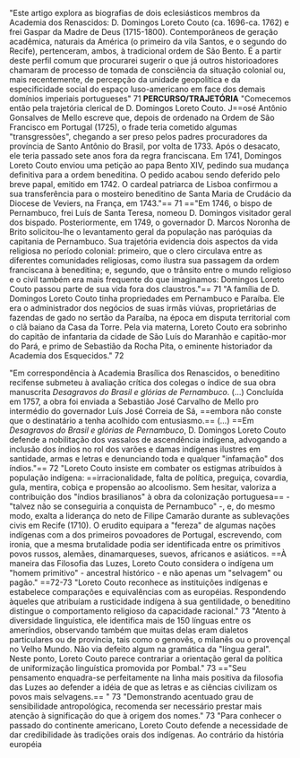 "Este artigo explora as biografias de dois eclesiásticos membros da Academia dos Renascidos: D. Domingos Loreto Couto (ca. 1696-ca. 1762) e frei Gaspar da Madre de Deus (1715-1800). Contemporâneos de geração acadêmica, naturais da América (o primeiro da vila Santos, e o segundo do Recife), pertenceram, ambos, à tradicional ordem de São Bento. É a partir deste perfil comum que procurarei sugerir o que já outros historioadores chamaram de processo de tomada de consciência da situação colonial ou, mais recentemente, de percepção da unidade geopolítica e da especificidade social do espaço luso-americano em face dos demais domínios imperiais portugueses" 71
**PERCURSO/TRAJETÓRIA**
"Comecemos então pela trajetória clerical de D. Domingos Loreto Couto. J==osé Antônio Gonsalves de Mello escreve que, depois de ordenado na Ordem de São Francisco em Portugal (1725), o frade teria cometido algumas "transgressões", chegando a ser preso pelos padres procuradores da província de Santo Antônio do Brasil, por volta de 1733. Após o desacato, ele teria passado sete anos fora da regra franciscana. Em 1741, Domingos Loreto Couto enviou uma petição ao papa Bento XIV, pedindo sua mudança definitiva para a ordem beneditina. O pedido acabou sendo deferido pelo breve papal, emitido em 1742. O cardeal patriarca de Lisboa confirmou a sua transferência para o mosteiro beneditino de Santa Maria de Crudácio da Diocese de Veviers, na França, em 1743."== 71
=="Em 1746, o bispo de Pernambuco, frei Luís de Santa Teresa, nomeou D. Domingos visitador geral dos bispado. Posteriormente, em 1749, o governador D. Marcos Noronha de Brito solicitou-lhe o levantamento geral da população nas paróquias da capitania de Pernambuco. Sua trajetória evidencia dois aspectos da vida religiosa no período colonial: primeiro, que o clero circulava entre as diferentes comunidades religiosas, como ilustra sua passagem da ordem franciscana à beneditina; e, segundo, que o trânsito entre o mundo religioso e o civil também era mais frequente do que imaginamos: Domingos Loreto Couto passou parte de sua vida fora dos claustros."== 71
"A família de D. Domingos Loreto Couto tinha propriedades em Pernambuco e Paraíba. Ele era o administrador dos negócios de suas irmãs viúvas, proprietárias de fazendas de gado no sertão da Paraíba, na época em disputa territorial com o clã baiano da Casa da Torre. Pela via materna, Loreto Couto era sobrinho do capitão de infantaria da cidade de São Luís do Maranhão e capitão-mor do Pará, e primo de Sebastião da Rocha Pita, o eminente historiador da Academia dos Esquecidos." 72

"Em correspondência à Academia Brasílica dos Renascidos, o beneditino recifense submeteu à avaliação crítica dos colegas o índice de sua obra manuscrita *Desagravos do Brasil e glórias de Pernambuco*. (...) Concluída em 1757, a obra foi enviada a Sebastião José Carvalho de Mello pro intermédio do governador Luís José Correia de Sá, ==embora não conste que o destinatário a tenha acolhido com entusiasmo.== (...) ==Em *Desagravos do Brasil e glórias de Pernambuco*, D. Domingos Loreto Couto defende a nobilitação dos vassalos de ascendência indígena, advogando a inclusão dos índios no rol dos varões e damas indígenas ilustres em santidade, armas e letras e denunciando toda e qualquer "infamação" dos índios."== 72
"Loreto Couto insiste em combater os estigmas atribuídos à população indígena: ==irracionalidade, falta de política, preguiça, covardia, gula, mentira, cobiça e propensão ao alcoolismo. Sem hesitar, valoriza a contribuição dos "índios brasilianos" à obra da colonização portuguesa== - "talvez não se conseguiria a conquista de Pernambuco" -, e, do mesmo modo, exalta a liderança do neto de Filipe Camarão durante as sublevações civis em Recife (1710). O erudito equipara a "fereza" de algumas nações indígenas com a dos primeiros povoadores de Portugal, escrevendo, com ironia, que a mesma brutalidade podia ser identificada entre os primitivos povos russos, alemães, dinamarqueses, suevos, africanos e asiáticos. ==À maneira das Filosofia das Luzes, Loreto Couto considera o indígena um "homem primitivo" - ancestral histórico - e não apenas um "selvagem" ou pagão." ==72-73
"Loreto Couto reconhece as instituições indígenas e estabelece comparações e equivalências com as européias. Respondendo àqueles que atribuíam a rusticidade indígena à sua gentilidade, o beneditino distingue o comportamento religioso da capacidade racional." 73
"Atento à diversidade linguística, ele identifica mais de 150 línguas entre os ameríndios, observando também que muitas delas eram dialetos particulares ou de província, tais como o genovês, o milanês ou o provençal no Velho Mundo. Não via defeito algum na gramática da "língua geral". Neste ponto, Loreto Couto parece contrariar a orientação geral da política de uniformização linguística promovida por Pombal." 73
=="Seu pensamento enquadra-se perfeitamente na linha mais positiva da filosofia das Luzes ao defender a idéia de que as letras e as ciências civilizam os povos mais selvagens.== " 73
"Demonstrando acentuado grau de sensibilidade antropológica, recomenda ser necessário prestar mais atenção à significação do que à origem dos nomes." 73
"Para conhecer o passado do continente americano, Loreto Couto defende a necessidade de dar credibilidade às tradições orais dos indígenas. Ao contrário da história européia